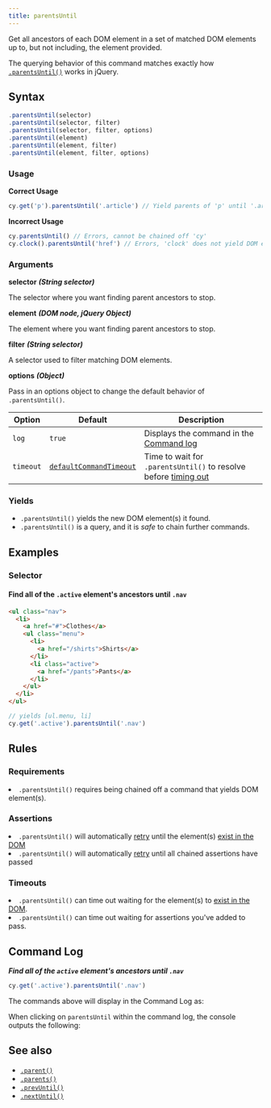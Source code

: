 ```yaml
---
title: parentsUntil
---
```


Get all ancestors of each DOM element in a set of matched DOM elements up to,
but not including, the element provided.

<Alert type="info">

The querying behavior of this command matches exactly how
[`.parentsUntil()`](http://api.jquery.com/parentsUntil) works in jQuery.

</Alert>

## Syntax

```javascript
.parentsUntil(selector)
.parentsUntil(selector, filter)
.parentsUntil(selector, filter, options)
.parentsUntil(element)
.parentsUntil(element, filter)
.parentsUntil(element, filter, options)
```

### Usage

**<Icon name="check-circle" color="green"></Icon> Correct Usage**

```javascript
cy.get('p').parentsUntil('.article') // Yield parents of 'p' until '.article'
```

**<Icon name="exclamation-triangle" color="red"></Icon> Incorrect Usage**

```javascript
cy.parentsUntil() // Errors, cannot be chained off 'cy'
cy.clock().parentsUntil('href') // Errors, 'clock' does not yield DOM elements
```

### Arguments

**<Icon name="angle-right"></Icon> selector** **_(String selector)_**

The selector where you want finding parent ancestors to stop.

**<Icon name="angle-right"></Icon> element** **_(DOM node, jQuery Object)_**

The element where you want finding parent ancestors to stop.

**<Icon name="angle-right"></Icon> filter** **_(String selector)_**

A selector used to filter matching DOM elements.

**<Icon name="angle-right"></Icon> options** **_(Object)_**

Pass in an options object to change the default behavior of `.parentsUntil()`.

| Option    | Default                                                              | Description                                                                              |
| --------- | -------------------------------------------------------------------- | ---------------------------------------------------------------------------------------- |
| `log`     | `true`                                                               | Displays the command in the [Command log](/guides/core-concepts/cypress-app#Command-Log) |
| `timeout` | [`defaultCommandTimeout`](/guides/references/configuration#Timeouts) | Time to wait for `.parentsUntil()` to resolve before [timing out](#Timeouts)             |

### Yields [<Icon name="question-circle"/>](/guides/core-concepts/introduction-to-cypress#Subject-Management)

- `.parentsUntil()` yields the new DOM element(s) it found.
- `.parentsUntil()` is a query, and it is _safe_ to chain further commands.

## Examples

### Selector

#### Find all of the `.active` element's ancestors until `.nav`

```html
<ul class="nav">
  <li>
    <a href="#">Clothes</a>
    <ul class="menu">
      <li>
        <a href="/shirts">Shirts</a>
      </li>
      <li class="active">
        <a href="/pants">Pants</a>
      </li>
    </ul>
  </li>
</ul>
```

```javascript
// yields [ul.menu, li]
cy.get('.active').parentsUntil('.nav')
```

## Rules

### Requirements [<Icon name="question-circle"/>](/guides/core-concepts/introduction-to-cypress#Chains-of-Commands)

<List><li>`.parentsUntil()` requires being chained off a command that yields DOM
element(s).</li></List>

### Assertions [<Icon name="question-circle"/>](/guides/core-concepts/introduction-to-cypress#Assertions)

<List><li>`.parentsUntil()` will automatically
[retry](/guides/core-concepts/retry-ability) until the element(s)
[exist in the DOM](/guides/core-concepts/introduction-to-cypress#Default-Assertions)</li><li>`.parentsUntil()`
will automatically [retry](/guides/core-concepts/retry-ability) until all
chained assertions have passed</li></List>

### Timeouts [<Icon name="question-circle"/>](/guides/core-concepts/introduction-to-cypress#Timeouts)

<List><li>`.parentsUntil()` can time out waiting for the element(s) to
[exist in the DOM](/guides/core-concepts/introduction-to-cypress#Default-Assertions).</li><li>`.parentsUntil()`
can time out waiting for assertions you've added to pass.</li></List>

## Command Log

**_Find all of the `active` element's ancestors until `.nav`_**

```javascript
cy.get('.active').parentsUntil('.nav')
```

The commands above will display in the Command Log as:

<DocsImage src="/img/api/parentsuntil/get-all-parents-until-nav-selector.png" alt="Command Log parentsUntil" ></DocsImage>

When clicking on `parentsUntil` within the command log, the console outputs the
following:

<DocsImage src="/img/api/parentsuntil/show-parents-until-nav-in-console.png" alt="Console Log parentsUntil" ></DocsImage>

## See also

- [`.parent()`](/api/commands/parent)
- [`.parents()`](/api/commands/parents)
- [`.prevUntil()`](/api/commands/prevuntil)
- [`.nextUntil()`](/api/commands/nextuntil)
